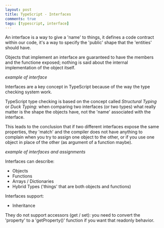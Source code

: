 ```yaml
---
layout: post
title: TypeScript - Interfaces
comments: true
tags: [typescript, interface]
---
```


An interface is a way to give a 'name' to things, it defines a code contract within our code, it's a way to specify the 'public' shape that the 'entities' should have.

Objects that implement an interface are guaranteed to have the members and the functione exposed; nothing is said about the internal implementation of the object itself.

*example of interface*

Interfaces are a key concept in TypeScript because of the way the type checking system work.
 
TypeScript type checking is based on the concept called *Structural Typing* or *Duck Typing*: when comparing two interfaces (or two types) what really matter is the shape the objects have, not the 'name' associated with the interface.

This leads to the conclusion that if two different interfaces expose the same properties, they 'match' and the compiler does not have anything to complain when you try to assign one object to the other, or if you use one object in place of the other (as argument of a function maybe).

*example of interfaces and assignments*

Interfaces can describe:

- Objects
- Functions
- Arrays / Dictionaries
- Hybrid Types ('things' that are both objects and functions)

Interfaces support:

- Inheritance

They do not support accessors (get / set): you need to convert the 'property' to a 'getProperty()' function if you want that readonly behavior.